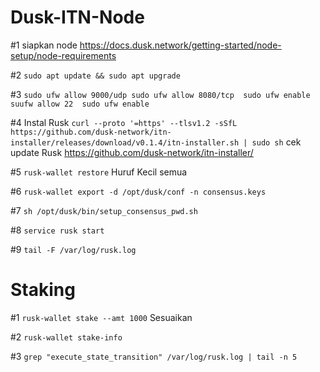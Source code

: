 # Dusk-ITN-Node
#1 siapkan node https://docs.dusk.network/getting-started/node-setup/node-requirements

#2 ``` sudo apt update && sudo apt upgrade ```

#3 ``` sudo ufw allow 9000/udp
sudo ufw allow 8080/tcp 
sudo ufw enable 
suufw allow 22 
sudo ufw enable ```

#4 Instal Rusk ``` curl --proto '=https' --tlsv1.2 -sSfL https://github.com/dusk-network/itn-installer/releases/download/v0.1.4/itn-installer.sh | sudo sh ```
cek update Rusk https://github.com/dusk-network/itn-installer/

#5 ``` rusk-wallet restore ``` Huruf Kecil semua

#6 ``` rusk-wallet export -d /opt/dusk/conf -n consensus.keys ```

#7 ``` sh /opt/dusk/bin/setup_consensus_pwd.sh ```

#8 ``` service rusk start ```

#9 ``` tail -F /var/log/rusk.log ```

# Staking

#1 ``` rusk-wallet stake --amt 1000 ``` Sesuaikan 

#2 ``` rusk-wallet stake-info ```

#3 ``` grep "execute_state_transition" /var/log/rusk.log | tail -n 5 ```

